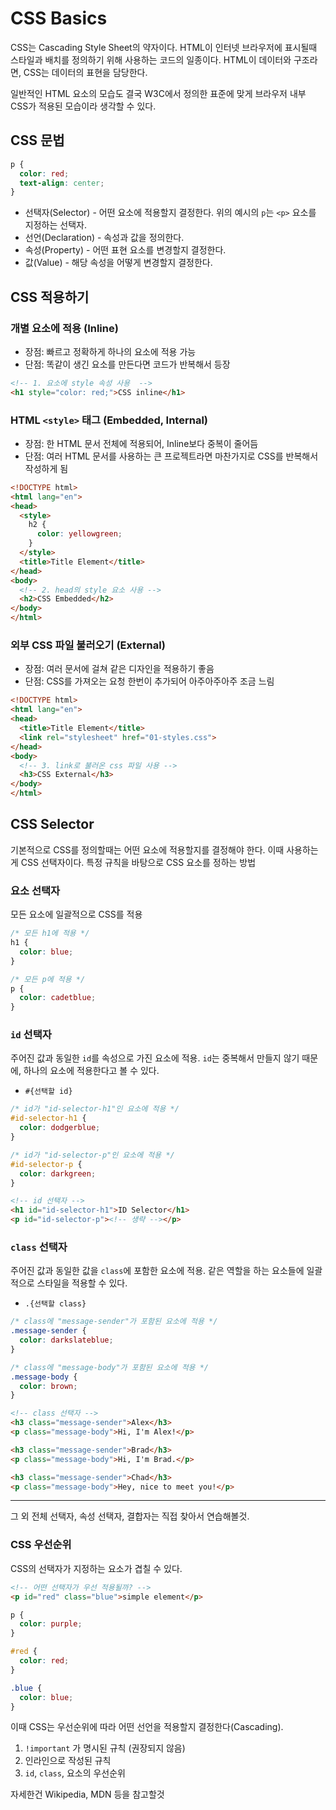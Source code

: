 # CSS Basics

CSS는 Cascading Style Sheet의 약자이다. HTML이 인터넷 브라우저에 표시될때 스타일과 배치를 정의하기 위해 사용하는 코드의 일종이다. HTML이 데이터와 구조라면, CSS는 데이터의 표현을 담당한다.

일반적인 HTML 요소의 모습도 결국 W3C에서 정의한 표준에 맞게 브라우저 내부 CSS가 적용된 모습이라 생각할 수 있다.

## CSS 문법

```css
p {
  color: red;
  text-align: center;
}
```

- 선택자(Selector) - 어떤 요소에 적용할지 결정한다. 위의 예시의 `p`는 `<p>` 요소를 지정하는 선택자.
- 선언(Declaration) - 속성과 값을 정의한다.
- 속성(Property) - 어떤 표현 요소를 변경할지 결정한다.
- 값(Value) - 해당 속성을 어떻게 변경할지 결정한다.

## CSS 적용하기

### 개별 요소에 적용 (Inline)

- 장점: 빠르고 정확하게 하나의 요소에 적용 가능
- 단점: 똑같이 생긴 요소를 만든다면 코드가 반복해서 등장

```html
<!-- 1. 요소에 style 속성 사용  -->
<h1 style="color: red;">CSS inline</h1>
```

### HTML `<style>` 태그 (Embedded, Internal)

- 장점: 한 HTML 문서 전체에 적용되어, Inline보다 중복이 줄어듬
- 단점: 여러 HTML 문서를 사용하는 큰 프로젝트라면 마찬가지로 CSS를 반복해서 작성하게 됨

```html
<!DOCTYPE html>
<html lang="en">
<head>
  <style>
    h2 {
      color: yellowgreen;
    }
  </style>
  <title>Title Element</title>
</head>
<body>
  <!-- 2. head의 style 요소 사용 -->
  <h2>CSS Embedded</h2>
</body>
</html>
```

### 외부 CSS 파일 불러오기 (External)

- 장점: 여러 문서에 걸쳐 같은 디자인을 적용하기 좋음
- 단점: CSS를 가져오는 요청 한번이 추가되어 아주아주아주 조금 느림

```html
<!DOCTYPE html>
<html lang="en">
<head>
  <title>Title Element</title>
  <link rel="stylesheet" href="01-styles.css">
</head>
<body>
  <!-- 3. link로 불러온 css 파일 사용 -->
  <h3>CSS External</h3>
</body>
</html>
```

## CSS Selector

기본적으로 CSS를 정의할때는 어떤 요소에 적용할지를 결정해야 한다. 이때 사용하는게 CSS 선택자이다. 특정 규칙을 바탕으로 CSS 요소를 정하는 방법

### 요소 선택자

모든 요소에 일괄적으로 CSS를 적용

```css
/* 모든 h1에 적용 */
h1 {
  color: blue;
}

/* 모든 p에 적용 */
p {
  color: cadetblue;
}
```

### `id` 선택자

주어진 값과 동일한 `id`를 속성으로 가진 요소에 적용.
`id`는 중복해서 만들지 않기 때문에, 하나의 요소에 적용한다고 볼 수 있다.

- `#{선택할 id}`

```css
/* id가 "id-selector-h1"인 요소에 적용 */
#id-selector-h1 {
  color: dodgerblue;
}

/* id가 "id-selector-p"인 요소에 적용 */
#id-selector-p {
  color: darkgreen;
}
```

```html
<!-- id 선택자 -->
<h1 id="id-selector-h1">ID Selector</h1>
<p id="id-selector-p"><!-- 생략 --></p>
```

### `class` 선택자

주어진 값과 동일한 값을 `class`에 포함한 요소에 적용.
같은 역할을 하는 요소들에 일괄적으로 스타일을 적용할 수 있다.

- `.{선택할 class}`

```css
/* class에 "message-sender"가 포함된 요소에 적용 */
.message-sender {
  color: darkslateblue;
}

/* class에 "message-body"가 포함된 요소에 적용 */
.message-body {
  color: brown;
}
```

```html
<!-- class 선택자 -->
<h3 class="message-sender">Alex</h3>
<p class="message-body">Hi, I'm Alex!</p>

<h3 class="message-sender">Brad</h3>
<p class="message-body">Hi, I'm Brad.</p>

<h3 class="message-sender">Chad</h3>
<p class="message-body">Hey, nice to meet you!</p>
```

---

그 외 전체 선택자, 속성 선택자, 결합자는 직접 찾아서 연습해볼것.

### CSS 우선순위

CSS의 선택자가 지정하는 요소가 겹칠 수 있다.

```html
<!-- 어떤 선택자가 우선 적용될까? -->
<p id="red" class="blue">simple element</p>
```

```css
p {
  color: purple;
}

#red {
  color: red;
}

.blue {
  color: blue;
}
```

이때 CSS는 우선순위에 따라 어떤 선언을 적용할지 결정한다(Cascading).

1. `!important` 가 명시된 규칙 (권장되지 않음)
2. 인라인으로 작성된 규칙
3. `id`, `class`, 요소의 우선순위

자세한건 Wikipedia, MDN 등을 참고할것


